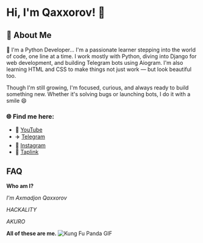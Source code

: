 
# Hi, I'm Qaxxorov! 👋



## 🚀 About Me
🐍 I'm a Python Developer...
I'm a passionate learner stepping into the world of code, one line at a time.
I work mostly with Python, diving into Django for web development, and building Telegram bots using Aiogram.
I'm also learning HTML and CSS to make things not just work — but look beautiful too.

Though I'm still growing, I'm focused, curious, and always ready to build something new.
Whether it's solving bugs or launching bots, I do it with a smile 😄


### 🌐 Find me here:

- 🎥 [YouTube](https://youtube.com/@axmadjonqaxxorovc)
- ✈️ [Telegram](https://t.me/axmadjonqaxxorovc)
- 📸 [Instagram](https://instagram.com/axmadjonqaxxorovc)
- 🔗 [Taplink](https://taplink.cc/qaxxorovc)

## FAQ

**Who am I?**

*I'm Axmadjon Qaxxorov*

*HACKALITY*

*AKURO*

**All of these are me.**
![Kung Fu Panda GIF](https://media1.giphy.com/media/v1.Y2lkPTc5MGI3NjExN2hidjF1a2ZzY2s3cGd6NzVkZnU5aHR6anlpYmdnZmJ2ZTI5dTB1biZlcD12MV9pbnRlcm5hbF9naWZfYnlfaWQmY3Q9Zw/MSeKYlDNu4cFX5NW6U/giphy.gif)
